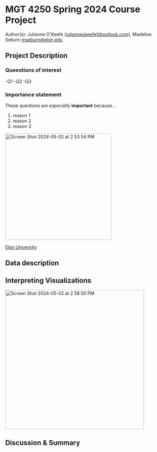 # MGT 4250 Spring 2024 Course Project
Author(s): Julianne O'Keefe (julianneokeefe1@outlook.com), Madeline Seburn mseburn@elon.edu

## Project Description
### Queestions of interest
-Q1
-Q2
-Q3
### Importance statement
These questions are *especially* **important** because...
1. reason 1
2. reason 2
3. reason 3

<img width="335" alt="Screen Shot 2024-05-02 at 2 53 54 PM" src="https://github.com/julianneokeefe/mgt4250spring2024/assets/168772624/a817b19b-67f6-44b5-835a-26d2416a768e">


[Elon University](https://www.elon.edu)

## Data description

## Interpreting Visualizations

<img width="438" alt="Screen Shot 2024-05-02 at 2 58 50 PM" src="https://github.com/julianneokeefe/mgt4250spring2024/assets/168772624/67192397-c09c-4198-9528-e8bca4376239">


## Discussion & Summary
